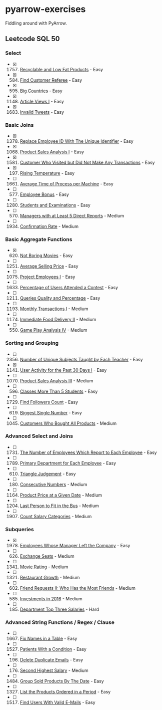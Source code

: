 # pyarrow-exercises

Fiddling around with PyArrow.

## Leetcode SQL 50

### Select

- [X] 1757. [Recyclable and Low Fat Products](https://leetcode.com/problems/recyclable-and-low-fat-products) - Easy
- [X] 584. [Find Customer Referee](https://leetcode.com/problems/find-customer-referee) - Easy
- [X] 595. [Big Countries](https://leetcode.com/problems/big-countries) - Easy
- [X] 1148. [Article Views I](https://leetcode.com/problems/article-views-i) - Easy
- [X] 1683. [Invalid Tweets](https://leetcode.com/problems/invalid-tweets) - Easy

### Basic Joins

- [X] 1378. [Replace Employee ID With The Unique Identifier](https://leetcode.com/problems/replace-employee-id-with-the-unique-identifier) - Easy
- [X] 1068. [Product Sales Analysis I](https://leetcode.com/problems/product-sales-analysis-i) - Easy
- [X] 1581. [Customer Who Visited but Did Not Make Any Transactions](https://leetcode.com/problems/customer-who-visited-but-did-not-make-any-transactions) - Easy
- [X] 197. [Rising Temperature](https://leetcode.com/problems/rising-temperature) - Easy
- [ ] 1661. [Average Time of Process per Machine](https://leetcode.com/problems/average-time-of-process-per-machine) - Easy
- [ ] 577. [Employee Bonus](https://leetcode.com/problems/employee-bonus) - Easy
- [ ] 1280. [Students and Examinations](https://leetcode.com/problems/students-and-examinations) - Easy
- [ ] 570. [Managers with at Least 5 Direct Reports](https://leetcode.com/problems/managers-with-at-least-5-direct-reports) - Medium
- [ ] 1934. [Confirmation Rate](https://leetcode.com/problems/confirmation-rate) - Medium

### Basic Aggregate Functions

- [X] 620. [Not Boring Movies](https://leetcode.com/problems/not-boring-movies) - Easy
- [ ] 1251. [Average Selling Price](https://leetcode.com/problems/average-selling-price) - Easy
- [ ] 1075. [Project Employees I](https://leetcode.com/problems/project-employees-i) - Easy
- [ ] 1633. [Percentage of Users Attended a Contest](https://leetcode.com/problems/percentage-of-users-attended-a-contest) - Easy
- [ ] 1211. [Queries Quality and Percentage](https://leetcode.com/problems/queries-quality-and-percentage) - Easy
- [ ] 1193. [Monthly Transactions I](https://leetcode.com/problems/monthly-transactions-i) - Medium
- [ ] 1174. [Immediate Food Delivery II](https://leetcode.com/problems/immediate-food-delivery-ii) - Medium
- [ ] 550. [Game Play Analysis IV](https://leetcode.com/problems/game-play-analysis-iv) - Medium

### Sorting and Grouping

- [ ] 2356. [Number of Unique Subjects Taught by Each Teacher](https://leetcode.com/problems/number-of-unique-subjects-taught-by-each-teacher) - Easy
- [X] 1141. [User Activity for the Past 30 Days I](https://leetcode.com/problems/user-activity-for-the-past-30-days-i) - Easy
- [ ] 1070. [Product Sales Analysis III](https://leetcode.com/problems/product-sales-analysis-iii) - Medium
- [ ] 596. [Classes More Than 5 Students](https://leetcode.com/problems/classes-more-than-5-students) - Easy
- [ ] 1729. [Find Followers Count](https://leetcode.com/problems/find-followers-count) - Easy
- [ ] 619. [Biggest Single Number](https://leetcode.com/problems/biggest-single-number) - Easy
- [ ] 1045. [Customers Who Bought All Products](https://leetcode.com/problems/customers-who-bought-all-products) - Medium

### Advanced Select and Joins

- [ ] 1731. [The Number of Employees Which Report to Each Employee](https://leetcode.com/problems/the-number-of-employees-which-report-to-each-employee) - Easy
- [ ] 1789. [Primary Department for Each Employee](https://leetcode.com/problems/primary-department-for-each-employee) - Easy
- [ ] 610. [Triangle Judgement](https://leetcode.com/problems/triangle-judgement) - Easy
- [ ] 180. [Consecutive Numbers](https://leetcode.com/problems/consecutive-numbers) - Medium
- [ ] 1164. [Product Price at a Given Date](https://leetcode.com/problems/product-price-at-a-given-date) - Medium
- [ ] 1204. [Last Person to Fit in the Bus](https://leetcode.com/problems/last-person-to-fit-in-the-bus) - Medium
- [ ] 1907. [Count Salary Categories](https://leetcode.com/problems/count-salary-categories) - Medium

### Subqueries

- [X] 1978. [Employees Whose Manager Left the Company](https://leetcode.com/problems/employees-whose-manager-left-the-company) - Easy
- [ ] 626. [Exchange Seats](https://leetcode.com/problems/exchange-seats) - Medium
- [ ] 1341. [Movie Rating](https://leetcode.com/problems/movie-rating) - Medium
- [ ] 1321. [Restaurant Growth](https://leetcode.com/problems/restaurant-growth) - Medium
- [ ] 602. [Friend Requests II: Who Has the Most Friends](https://leetcode.com/problems/friend-requests-ii-who-has-the-most-friends) - Medium
- [ ] 585. [Investments in 2016](https://leetcode.com/problems/investments-in-2016) - Medium
- [ ] 185. [Department Top Three Salaries](https://leetcode.com/problems/department-top-three-salaries) - Hard

### Advanced String Functions / Regex / Clause

- [ ] 1667. [Fix Names in a Table](https://leetcode.com/problems/fix-names-in-a-table) - Easy
- [ ] 1527. [Patients With a Condition](https://leetcode.com/problems/patients-with-a-condition) - Easy
- [ ] 196. [Delete Duplicate Emails](https://leetcode.com/problems/delete-duplicate-emails) - Easy
- [ ] 176. [Second Highest Salary](https://leetcode.com/problems/second-highest-salary) - Medium
- [ ] 1484. [Group Sold Products By The Date](https://leetcode.com/problems/group-sold-products-by-the-date) - Easy
- [ ] 1327. [List the Products Ordered in a Period](https://leetcode.com/problems/list-the-products-ordered-in-a-period) - Easy
- [ ] 1517. [Find Users With Valid E-Mails](https://leetcode.com/problems/find-users-with-valid-e-mails) - Easy

